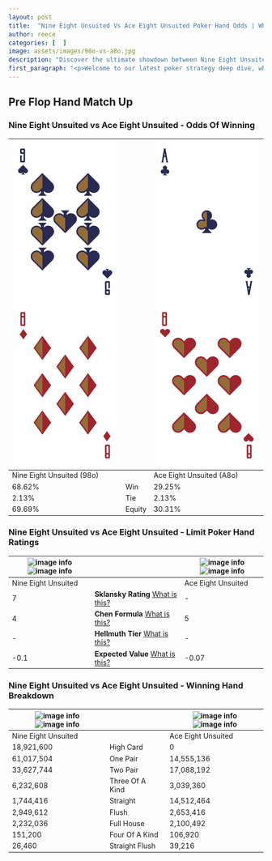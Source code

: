 ```yaml
---
layout: post
title:  "Nine Eight Unsuited Vs Ace Eight Unsuited Poker Hand Odds | Which Is The Better Hand In Poker? A Complete Guide"
author: reece
categories: [  ]
image: assets/images/98o-vs-a8o.jpg
description: "Discover the ultimate showdown between Nine Eight Unsuited and Ace Eight Unsuited in poker! Uncover the odds, strategies, and scenarios where one hand triumphs over the other. Get ready to up your poker game with this thrilling analysis."
first_paragraph: "<p>Welcome to our latest poker strategy deep dive, where we're pitting two distinct hands against each other in a high-stakes showdown: Nine Eight Unsuited vs Ace Eight Unsuited.</p><p>In the dynamic world of poker, every decision counts, and knowing which hand holds the upper hand is key to your success at the table.</p><p>In this article, we'll dissect these two hands, explore the scenarios where one dominates the other, and equip you with the knowledge to make strategic choices that can tip the odds in your favor.</p><p>Get ready to unravel the intriguing dynamics of these poker hands and elevate your game to new heights.</p>"
---
```




[comment]: # (sp0)

## Pre Flop Hand Match Up

<div class="table hand-ratings" markdown="1"> 



### Nine Eight Unsuited vs Ace Eight Unsuited - Odds Of Winning


    
| ![image info](assets/images/hand1/9.png) ![image info](assets/images/hand1/8o.png) |  | ![image info](assets/images/hand2/a.png) ![image info](assets/images/hand2/8o.png) |
| -------- | -------- | -------- |
| Nine Eight Unsuited (98o) |  | Ace Eight Unsuited (A8o) |
| 68.62% | Win | 29.25% |
| 2.13% | Tie | 2.13% |
| 69.69% | Equity | 30.31% |




[comment]: # (sp1)



### Nine Eight Unsuited vs Ace Eight Unsuited - Limit Poker Hand Ratings


    
| ![image info](https://www.riverpairs.com/assets/images/hand1/9.png) ![image info](https://www.riverpairs.com/assets/images/hand1/8o.png) |  | ![image info](https://www.riverpairs.com/assets/images/hand2/a.png) ![image info](https://www.riverpairs.com/assets/images/hand2/8o.png) |
| -------- | -------- | -------- |
| Nine Eight Unsuited |  | Ace Eight Unsuited |
| 7 | **Sklansky Rating** [What is this?](/sklansky-rating-explained) | - |
| 4 | **Chen Formula** [What is this?](/chen-formula-explained) | 5 |
| - | **Hellmuth Tier** [What is this?](/Hellmuth-tier-explained) | - |
| -0.1 | **Expected Value** [What is this?](/expected-value-explained) | -0.07 |




[comment]: # (sp2)



### Nine Eight Unsuited vs Ace Eight Unsuited - Winning Hand Breakdown


    
| ![image info](https://www.riverpairs.com/assets/images/hand1/9.png) ![image info](https://www.riverpairs.com/assets/images/hand1/8o.png) |  | ![image info](https://www.riverpairs.com/assets/images/hand2/a.png) ![image info](https://www.riverpairs.com/assets/images/hand2/8o.png) |
| -------- | -------- | -------- |
| Nine Eight Unsuited |  | Ace Eight Unsuited |
| 18,921,600 | High Card | 0 |
| 61,017,504 | One Pair | 14,555,136 |
| 33,627,744 | Two Pair | 17,088,192 |
| 6,232,608 | Three Of A Kind | 3,039,360 |
| 1,744,416 | Straight | 14,512,464 |
| 2,949,612 | Flush | 2,653,416 |
| 2,232,036 | Full House | 2,100,492 |
| 151,200 | Four Of A Kind | 106,920 |
| 26,460 | Straight Flush | 39,216 |




[comment]: # (sp3)



</div>

[comment]: # (sp4)



[comment]: # (sp5)

